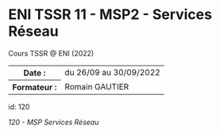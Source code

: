 # ENI TSSR 11 - MSP2 - Services Réseau
Cours TSSR @ ENI (2022)

<table>
	<tr>
		<th>Date :</th>
		<td>du 26/09 au 30/09/2022</td>
	</tr>
	<tr>
		<th>Formateur :</th>
		<td>Romain GAUTIER</td>
	</tr>
</table>

id: 120

*120 - MSP Services Réseau*
